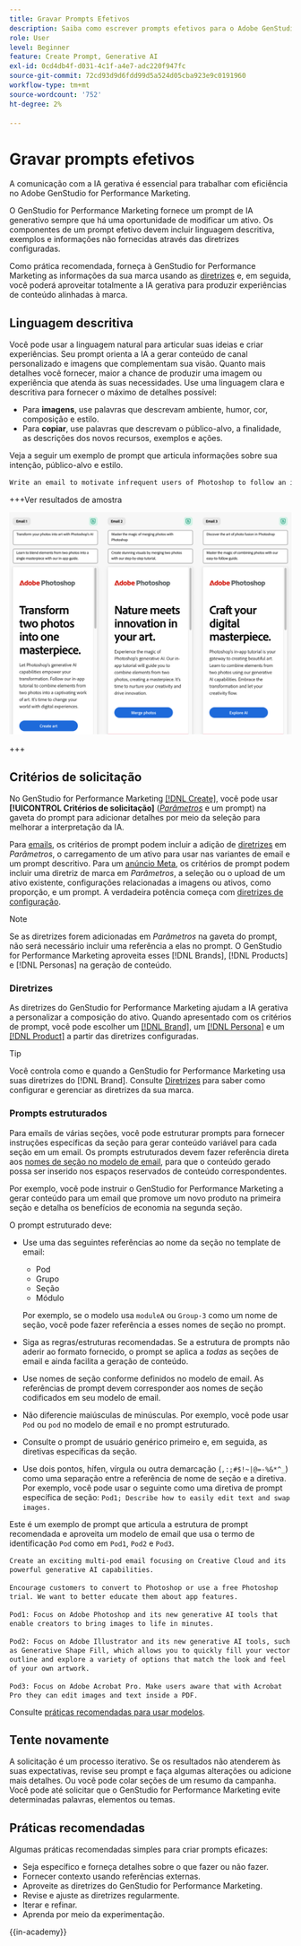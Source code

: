 ```yaml
---
title: Gravar Prompts Efetivos
description: Saiba como escrever prompts efetivos para o Adobe GenStudio for Performance Marketing.
role: User
level: Beginner
feature: Create Prompt, Generative AI
exl-id: 0cd4db4f-d031-4c1f-a4e7-adc220f947fc
source-git-commit: 72cd93d9d6fdd99d5a524d05cba923e9c0191960
workflow-type: tm+mt
source-wordcount: '752'
ht-degree: 2%

---
```


# Gravar prompts efetivos

A comunicação com a IA gerativa é essencial para trabalhar com eficiência no Adobe GenStudio for Performance Marketing.

O GenStudio for Performance Marketing fornece um prompt de IA generativo sempre que há uma oportunidade de modificar um ativo. Os componentes de um prompt efetivo devem incluir linguagem descritiva, exemplos e informações não fornecidas através das diretrizes configuradas.

Como prática recomendada, forneça à GenStudio for Performance Marketing as informações da sua marca usando as [diretrizes](/help/user-guide/guidelines/overview.md) e, em seguida, você poderá aproveitar totalmente a IA gerativa para produzir experiências de conteúdo alinhadas à marca.

## Linguagem descritiva

Você pode usar a linguagem natural para articular suas ideias e criar experiências. Seu prompt orienta a IA a gerar conteúdo de canal personalizado e imagens que complementam sua visão. Quanto mais detalhes você fornecer, maior a chance de produzir uma imagem ou experiência que atenda às suas necessidades. Use uma linguagem clara e descritiva para fornecer o máximo de detalhes possível:

- Para **imagens**, use palavras que descrevam ambiente, humor, cor, composição e estilo.
- Para **copiar**, use palavras que descrevam o público-alvo, a finalidade, as descrições dos novos recursos, exemplos e ações.

Veja a seguir um exemplo de prompt que articula informações sobre sua intenção, público-alvo e estilo.

```bash
Write an email to motivate infrequent users of Photoshop to follow an in-app tutorial that teaches them to combine elements of two photos into a beautiful work of art. Highlight the generative AI capabilities of Photoshop and use references to natural imagery.
```

+++Ver resultados de amostra

![três emails gerados](/help/assets/sample-email.png)

+++

## Critérios de solicitação

No GenStudio for Performance Marketing [[!DNL Create]](/help/user-guide/create/overview.md), você pode usar **[!UICONTROL Critérios de solicitação]** ([_Parâmetros_](/help/user-guide/create/overview.md#parameters) e um prompt) na gaveta do prompt para adicionar detalhes por meio da seleção para melhorar a interpretação da IA.

Para [emails](/help/user-guide/create/email-experiences.md), os critérios de prompt podem incluir a adição de [diretrizes](/help/user-guide/guidelines/overview.md) em _Parâmetros_, o carregamento de um ativo para usar nas variantes de email e um prompt descritivo. Para um [anúncio Meta](/help/user-guide/create/create-meta-ad.md), os critérios de prompt podem incluir uma diretriz de marca em _Parâmetros_, a seleção ou o upload de um ativo existente, configurações relacionadas a imagens ou ativos, como proporção, e um prompt. A verdadeira potência começa com [diretrizes de configuração](/help/user-guide/guidelines/add-guidelines.md).

>[!NOTE]
>
>Se as diretrizes forem adicionadas em _Parâmetros_ na gaveta do prompt, não será necessário incluir uma referência a elas no prompt. O GenStudio for Performance Marketing aproveita esses [!DNL Brands], [!DNL Products] e [!DNL Personas] na geração de conteúdo.

### Diretrizes

As diretrizes do GenStudio for Performance Marketing ajudam a IA gerativa a personalizar a composição do ativo. Quando apresentado com os critérios de prompt, você pode escolher um [[!DNL Brand]](/help/user-guide/guidelines/brands.md), um [[!DNL Persona]](/help/user-guide/guidelines/personas.md) e um [[!DNL Product]](/help/user-guide/guidelines/products.md) a partir das diretrizes configuradas.

>[!TIP]
>
>Você controla como e quando a GenStudio for Performance Marketing usa suas diretrizes do [!DNL Brand]. Consulte [Diretrizes](/help/user-guide/guidelines/overview.md) para saber como configurar e gerenciar as diretrizes da sua marca.

### Prompts estruturados

Para emails de várias seções, você pode estruturar prompts para fornecer instruções específicas da seção para gerar conteúdo variável para cada seção em um email. Os prompts estruturados devem fazer referência direta aos [nomes de seção no modelo de email](/help/user-guide/content/customize-template.md#sections-or-groups), para que o conteúdo gerado possa ser inserido nos espaços reservados de conteúdo correspondentes.

Por exemplo, você pode instruir o GenStudio for Performance Marketing a gerar conteúdo para um email que promove um novo produto na primeira seção e detalha os benefícios de economia na segunda seção.

O prompt estruturado deve:

- Use uma das seguintes referências ao nome da seção no template de email:
   - Pod
   - Grupo
   - Seção
   - Módulo

  Por exemplo, se o modelo usa `moduleA` ou `Group-3` como um nome de seção, você pode fazer referência a esses nomes de seção no prompt.

- Siga as regras/estruturas recomendadas. Se a estrutura de prompts não aderir ao formato fornecido, o prompt se aplica a *todas* as seções de email e ainda facilita a geração de conteúdo.
- Use nomes de seção conforme definidos no modelo de email. As referências de prompt devem corresponder aos nomes de seção codificados em seu modelo de email.
- Não diferencie maiúsculas de minúsculas. Por exemplo, você pode usar `Pod` ou `pod` no modelo de email e no prompt estruturado.
- Consulte o prompt de usuário genérico primeiro e, em seguida, as diretivas específicas da seção.
- Use dois pontos, hífen, vírgula ou outra demarcação (`,:;#$!~|@=-%&*^_`) como uma separação entre a referência de nome de seção e a diretiva. Por exemplo, você pode usar o seguinte como uma diretiva de prompt específica de seção: `Pod1; Describe how to easily edit text and swap images.`

Este é um exemplo de prompt que articula a estrutura de prompt recomendada e aproveita um modelo de email que usa o termo de identificação `Pod` como em `Pod1`, `Pod2` e `Pod3`.

```properties
Create an exciting multi-pod email focusing on Creative Cloud and its powerful generative AI capabilities.

Encourage customers to convert to Photoshop or use a free Photoshop trial. We want to better educate them about app features.

Pod1: Focus on Adobe Photoshop and its new generative AI tools that enable creators to bring images to life in minutes.

Pod2: Focus on Adobe Illustrator and its new generative AI tools, such as Generative Shape Fill, which allows you to quickly fill your vector outline and explore a variety of options that match the look and feel of your own artwork.

Pod3: Focus on Adobe Acrobat Pro. Make users aware that with Acrobat Pro they can edit images and text inside a PDF.
```

Consulte [práticas recomendadas para usar modelos](/help/user-guide/content/best-practices-for-templates.md).

## Tente novamente

A solicitação é um processo iterativo. Se os resultados não atenderem às suas expectativas, revise seu prompt e faça algumas alterações ou adicione mais detalhes. Ou você pode colar seções de um resumo da campanha. Você pode até solicitar que o GenStudio for Performance Marketing evite determinadas palavras, elementos ou temas.

## Práticas recomendadas

Algumas práticas recomendadas simples para criar prompts eficazes:

- Seja específico e forneça detalhes sobre o que fazer ou não fazer.
- Fornecer contexto usando referências externas.
- Aproveite as diretrizes do GenStudio for Performance Marketing.
- Revise e ajuste as diretrizes regularmente.
- Iterar e refinar.
- Aprenda por meio da experimentação.

{{in-academy}}
